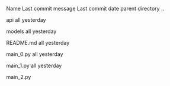 
Name	Last commit message	Last commit date
parent directory
..

api
all
yesterday

models
all
yesterday

README.md
all
yesterday

main_0.py
all
yesterday

main_1.py
all
yesterday

main_2.py


